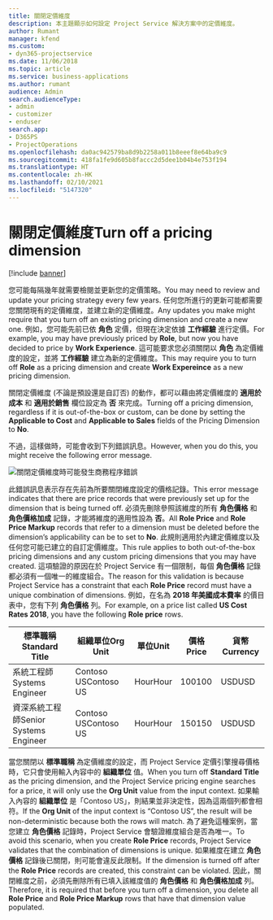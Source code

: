 ```yaml
---
title: 關閉定價維度
description: 本主題顯示如何設定 Project Service 解決方案中的定價維度。
author: Rumant
manager: kfend
ms.custom:
- dyn365-projectservice
ms.date: 11/06/2018
ms.topic: article
ms.service: business-applications
ms.author: rumant
audience: Admin
search.audienceType:
- admin
- customizer
- enduser
search.app:
- D365PS
- ProjectOperations
ms.openlocfilehash: da0ac942579ba8d9b2258a011b8eeef8e64ba9c9
ms.sourcegitcommit: 418fa1fe9d605b8faccc2d5dee1b04b4e753f194
ms.translationtype: HT
ms.contentlocale: zh-HK
ms.lasthandoff: 02/10/2021
ms.locfileid: "5147320"
---
```

# <a name="turn-off-a-pricing-dimension"></a><span data-ttu-id="72a9e-103">關閉定價維度</span><span class="sxs-lookup"><span data-stu-id="72a9e-103">Turn off a pricing dimension</span></span>

[!include [banner](../includes/psa-now-project-operations.md)]

<span data-ttu-id="72a9e-104">您可能每隔幾年就需要檢閱並更新您的定價策略。</span><span class="sxs-lookup"><span data-stu-id="72a9e-104">You may need to review and update your pricing strategy every few years.</span></span> <span data-ttu-id="72a9e-105">任何您所進行的更新可能都需要您關閉現有的定價維度，並建立新的定價維度。</span><span class="sxs-lookup"><span data-stu-id="72a9e-105">Any updates you make might require that you turn off an existing pricing dimension and create a new one.</span></span> <span data-ttu-id="72a9e-106">例如，您可能先前已依 **角色** 定價，但現在決定依據 **工作經驗** 進行定價。</span><span class="sxs-lookup"><span data-stu-id="72a9e-106">For example, you may have previously priced by **Role**, but now you have decided to price by **Work Experience**.</span></span> <span data-ttu-id="72a9e-107">這可能要求您必須關閉以 **角色** 為定價維度的設定，並將 **工作經驗** 建立為新的定價維度。</span><span class="sxs-lookup"><span data-stu-id="72a9e-107">This may require you to turn off **Role** as a pricing dimension and create **Work Expereince** as a new pricing dimension.</span></span> 

<span data-ttu-id="72a9e-108">關閉定價維度 (不論是預設還是自訂否) 的動作，都可以藉由將定價維度的 **適用於成本** 和 **適用於銷售** 欄位設定為 **否** 來完成。</span><span class="sxs-lookup"><span data-stu-id="72a9e-108">Turning off a pricing dimension, regardless if it is out-of-the-box or custom, can be done by setting the **Applicable to Cost** and **Applicable to Sales** fields of the Pricing Dimension to **No**.</span></span>

<span data-ttu-id="72a9e-109">不過，這樣做時，可能會收到下列錯誤訊息。</span><span class="sxs-lookup"><span data-stu-id="72a9e-109">However, when you do this, you might receive the following error message.</span></span>

![關閉定價維度時可能發生商務程序錯誤](media/Business-Process-Error.png)


<span data-ttu-id="72a9e-111">此錯誤訊息表示存在先前為所要關閉維度設定的價格記錄。</span><span class="sxs-lookup"><span data-stu-id="72a9e-111">This error message indicates that there are price records that were previously set up for the dimension that is being turned off.</span></span> <span data-ttu-id="72a9e-112">必須先刪除參照該維度的所有 **角色價格** 和 **角色價格加成** 記錄，才能將維度的適用性設為 **否**。</span><span class="sxs-lookup"><span data-stu-id="72a9e-112">All **Role Price** and **Role Price Markup** records that refer to a dimension must be deleted before the dimension’s applicability can be to set to **No**.</span></span> <span data-ttu-id="72a9e-113">此規則適用於內建定價維度以及任何您可能已建立的自訂定價維度。</span><span class="sxs-lookup"><span data-stu-id="72a9e-113">This rule applies to both out-of-the-box pricing dimensions and any custom pricing dimensions that you may have created.</span></span> <span data-ttu-id="72a9e-114">這項驗證的原因在於 Project Service 有一個限制，每個 **角色價格** 記錄都必須有一個唯一的維度組合。</span><span class="sxs-lookup"><span data-stu-id="72a9e-114">The reason for this validation is because Project Service has a constraint that each **Role Price** record must have a unique combination of dimensions.</span></span> <span data-ttu-id="72a9e-115">例如，在名為 **2018 年美國成本費率** 的價目表中，您有下列 **角色價格** 列。</span><span class="sxs-lookup"><span data-stu-id="72a9e-115">For example, on a price list called **US Cost Rates 2018**, you have the following **Role price** rows.</span></span> 

| <span data-ttu-id="72a9e-116">標準職稱</span><span class="sxs-lookup"><span data-stu-id="72a9e-116">Standard Title</span></span>         | <span data-ttu-id="72a9e-117">組織單位</span><span class="sxs-lookup"><span data-stu-id="72a9e-117">Org Unit</span></span>    |<span data-ttu-id="72a9e-118">單位</span><span class="sxs-lookup"><span data-stu-id="72a9e-118">Unit</span></span>   |<span data-ttu-id="72a9e-119">價格</span><span class="sxs-lookup"><span data-stu-id="72a9e-119">Price</span></span>  |<span data-ttu-id="72a9e-120">貨幣</span><span class="sxs-lookup"><span data-stu-id="72a9e-120">Currency</span></span>  |
| -----------------------|-------------|-------|-------|----------|
| <span data-ttu-id="72a9e-121">系統工程師</span><span class="sxs-lookup"><span data-stu-id="72a9e-121">Systems Engineer</span></span>|<span data-ttu-id="72a9e-122">Contoso US</span><span class="sxs-lookup"><span data-stu-id="72a9e-122">Contoso US</span></span>|<span data-ttu-id="72a9e-123">Hour</span><span class="sxs-lookup"><span data-stu-id="72a9e-123">Hour</span></span>| <span data-ttu-id="72a9e-124">100</span><span class="sxs-lookup"><span data-stu-id="72a9e-124">100</span></span>|<span data-ttu-id="72a9e-125">USD</span><span class="sxs-lookup"><span data-stu-id="72a9e-125">USD</span></span>|
| <span data-ttu-id="72a9e-126">資深系統工程師</span><span class="sxs-lookup"><span data-stu-id="72a9e-126">Senior Systems Engineer</span></span>|<span data-ttu-id="72a9e-127">Contoso US</span><span class="sxs-lookup"><span data-stu-id="72a9e-127">Contoso US</span></span>|<span data-ttu-id="72a9e-128">Hour</span><span class="sxs-lookup"><span data-stu-id="72a9e-128">Hour</span></span>| <span data-ttu-id="72a9e-129">150</span><span class="sxs-lookup"><span data-stu-id="72a9e-129">150</span></span>| <span data-ttu-id="72a9e-130">USD</span><span class="sxs-lookup"><span data-stu-id="72a9e-130">USD</span></span>|


<span data-ttu-id="72a9e-131">當您關閉以 **標準職稱** 為定價維度的設定，而 Project Service 定價引擎搜尋價格時，它只會使用輸入內容中的 **組織單位** 值。</span><span class="sxs-lookup"><span data-stu-id="72a9e-131">When you turn off **Standard Title** as the pricing dimension, and the Project Service pricing engine searches for a price, it will only use the **Org Unit** value from the input context.</span></span> <span data-ttu-id="72a9e-132">如果輸入內容的 **組織單位** 是「Contoso US」，則結果並非決定性，因為這兩個列都會相符。</span><span class="sxs-lookup"><span data-stu-id="72a9e-132">If the **Org Unit** of the input context is “Contoso US”, the result will be non-deterministic because both the rows will match.</span></span> <span data-ttu-id="72a9e-133">為了避免這種案例，當您建立 **角色價格** 記錄時，Project Service 會驗證維度組合是否為唯一。</span><span class="sxs-lookup"><span data-stu-id="72a9e-133">To avoid this scenario, when you create **Role Price** records, Project Service validates that the combination of dimensions is unique.</span></span> <span data-ttu-id="72a9e-134">如果維度在建立 **角色價格** 記錄後已關閉，則可能會違反此限制。</span><span class="sxs-lookup"><span data-stu-id="72a9e-134">If the dimension is turned off after the **Role Price** records are created, this constraint can be violated.</span></span> <span data-ttu-id="72a9e-135">因此，關閉維度之前，必須先刪除所有已填入該維度值的 **角色價格** 和 **角色價格加成** 列。</span><span class="sxs-lookup"><span data-stu-id="72a9e-135">Therefore, it is required that before you turn off a dimension, you delete all **Role Price** and **Role Price Markup** rows that have that dimension value populated.</span></span>

